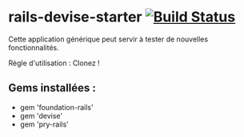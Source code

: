 # rails-devise-starter [![Build Status](https://travis-ci.org/simplonco/rails-devise-starter.svg?branch=master)](https://travis-ci.org/simplonco/rails-devise-starter)

Cette application générique peut servir à tester de nouvelles fonctionnalités.

Règle d'utilisation : Clonez !

## Gems installées :
* gem 'foundation-rails'
* gem 'devise'
* gem 'pry-rails'
